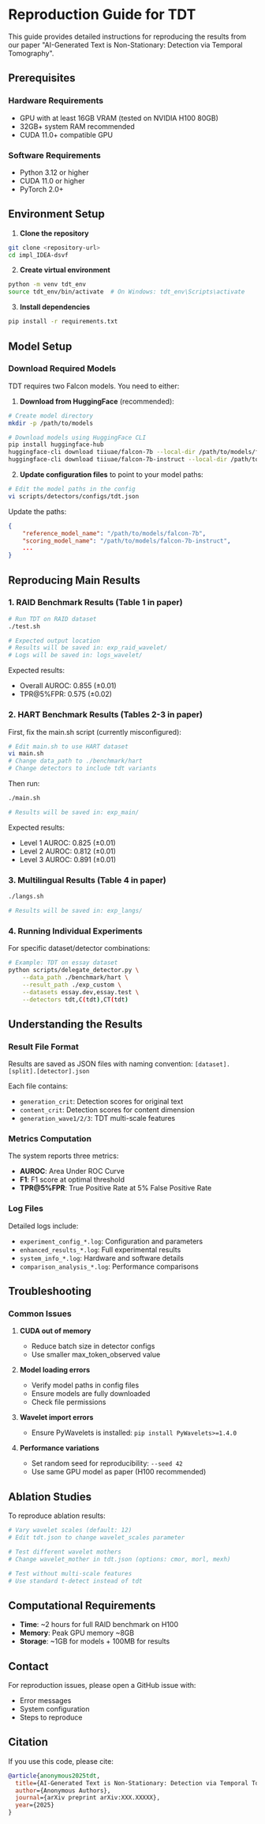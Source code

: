 # Reproduction Guide for TDT

This guide provides detailed instructions for reproducing the results from our paper "AI-Generated Text is Non-Stationary: Detection via Temporal Tomography".

## Prerequisites

### Hardware Requirements
- GPU with at least 16GB VRAM (tested on NVIDIA H100 80GB)
- 32GB+ system RAM recommended
- CUDA 11.0+ compatible GPU

### Software Requirements
- Python 3.12 or higher
- CUDA 11.0 or higher
- PyTorch 2.0+

## Environment Setup

1. **Clone the repository**
```bash
git clone <repository-url>
cd impl_IDEA-dsvf
```

2. **Create virtual environment**
```bash
python -m venv tdt_env
source tdt_env/bin/activate  # On Windows: tdt_env\Scripts\activate
```

3. **Install dependencies**
```bash
pip install -r requirements.txt
```

## Model Setup

### Download Required Models

TDT requires two Falcon models. You need to either:

1. **Download from HuggingFace** (recommended):
```bash
# Create model directory
mkdir -p /path/to/models

# Download models using HuggingFace CLI
pip install huggingface-hub
huggingface-cli download tiiuae/falcon-7b --local-dir /path/to/models/falcon-7b
huggingface-cli download tiiuae/falcon-7b-instruct --local-dir /path/to/models/falcon-7b-instruct
```

2. **Update configuration files** to point to your model paths:
```bash
# Edit the model paths in the config
vi scripts/detectors/configs/tdt.json
```

Update the paths:
```json
{
    "reference_model_name": "/path/to/models/falcon-7b",
    "scoring_model_name": "/path/to/models/falcon-7b-instruct",
    ...
}
```

## Reproducing Main Results

### 1. RAID Benchmark Results (Table 1 in paper)

```bash
# Run TDT on RAID dataset
./test.sh

# Expected output location
# Results will be saved in: exp_raid_wavelet/
# Logs will be saved in: logs_wavelet/
```

Expected results:
- Overall AUROC: 0.855 (±0.01)
- TPR@5%FPR: 0.575 (±0.02)

### 2. HART Benchmark Results (Tables 2-3 in paper)

First, fix the main.sh script (currently misconfigured):
```bash
# Edit main.sh to use HART dataset
vi main.sh
# Change data_path to ./benchmark/hart
# Change detectors to include tdt variants
```

Then run:
```bash
./main.sh

# Results will be saved in: exp_main/
```

Expected results:
- Level 1 AUROC: 0.825 (±0.01)
- Level 2 AUROC: 0.812 (±0.01) 
- Level 3 AUROC: 0.891 (±0.01)

### 3. Multilingual Results (Table 4 in paper)

```bash
./langs.sh

# Results will be saved in: exp_langs/
```

### 4. Running Individual Experiments

For specific dataset/detector combinations:
```bash
# Example: TDT on essay dataset
python scripts/delegate_detector.py \
    --data_path ./benchmark/hart \
    --result_path ./exp_custom \
    --datasets essay.dev,essay.test \
    --detectors tdt,C(tdt),CT(tdt)
```

## Understanding the Results

### Result File Format
Results are saved as JSON files with naming convention: `[dataset].[split].[detector].json`

Each file contains:
- `generation_crit`: Detection scores for original text
- `content_crit`: Detection scores for content dimension
- `generation_wave1/2/3`: TDT multi-scale features

### Metrics Computation
The system reports three metrics:
- **AUROC**: Area Under ROC Curve
- **F1**: F1 score at optimal threshold
- **TPR@5%FPR**: True Positive Rate at 5% False Positive Rate

### Log Files
Detailed logs include:
- `experiment_config_*.log`: Configuration and parameters
- `enhanced_results_*.log`: Full experimental results
- `system_info_*.log`: Hardware and software details
- `comparison_analysis_*.log`: Performance comparisons

## Troubleshooting

### Common Issues

1. **CUDA out of memory**
   - Reduce batch size in detector configs
   - Use smaller max_token_observed value

2. **Model loading errors**
   - Verify model paths in config files
   - Ensure models are fully downloaded
   - Check file permissions

3. **Wavelet import errors**
   - Ensure PyWavelets is installed: `pip install PyWavelets>=1.4.0`

4. **Performance variations**
   - Set random seed for reproducibility: `--seed 42`
   - Use same GPU model as paper (H100 recommended)

## Ablation Studies

To reproduce ablation results:

```bash
# Vary wavelet scales (default: 12)
# Edit tdt.json to change wavelet_scales parameter

# Test different wavelet mothers
# Change wavelet_mother in tdt.json (options: cmor, morl, mexh)

# Test without multi-scale features
# Use standard t-detect instead of tdt
```

## Computational Requirements

- **Time**: ~2 hours for full RAID benchmark on H100
- **Memory**: Peak GPU memory ~8GB
- **Storage**: ~1GB for models + 100MB for results

## Contact

For reproduction issues, please open a GitHub issue with:
- Error messages
- System configuration
- Steps to reproduce

## Citation

If you use this code, please cite:
```bibtex
@article{anonymous2025tdt,
  title={AI-Generated Text is Non-Stationary: Detection via Temporal Tomography},
  author={Anonymous Authors},
  journal={arXiv preprint arXiv:XXX.XXXXX},
  year={2025}
}